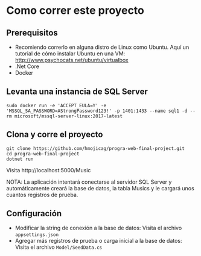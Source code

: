 # Como correr este proyecto

## Prerequisitos

* Recomiendo correrlo en alguna distro de Linux como Ubuntu. Aquí un tutorial de cómo instalar Ubuntu en una VM: http://www.psychocats.net/ubuntu/virtualbox
* .Net Core
* Docker


## Levanta una instancia de SQL Server

    sudo docker run -e 'ACCEPT_EULA=Y' -e 'MSSQL_SA_PASSWORD=AStrongPassword123!' -p 1401:1433 --name sql1 -d --rm microsoft/mssql-server-linux:2017-latest
    
    
## Clona y corre el proyecto
    
    git clone https://github.com/hmojicag/progra-web-final-project.git
    cd progra-web-final-project
    dotnet run
    
Visita http://localhost:5000/Music

NOTA: La aplicación intentará conectarse al servidor SQL Server y automáticamente creará la base de datos, la tabla
Musics y le cargará unos cuantos registros de prueba.

## Configuración

* Modificar la string de conexión a la base de datos: Visita el archivo `appsettings.json`
* Agregar más registros de prueba o carga inicial a la base de datos: Visita el archivo `Model/SeedData.cs`
